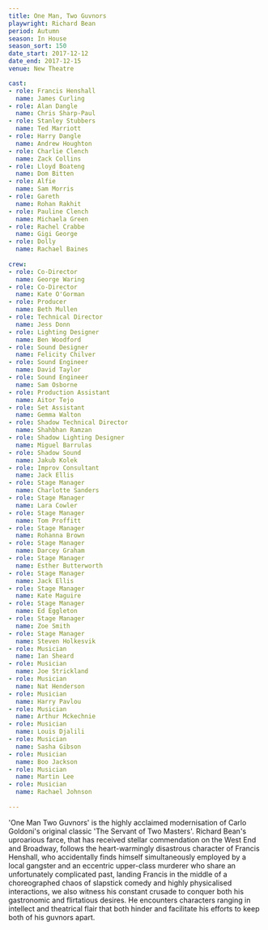 ```yaml
---
title: One Man, Two Guvnors
playwright: Richard Bean
period: Autumn
season: In House
season_sort: 150
date_start: 2017-12-12
date_end: 2017-12-15
venue: New Theatre

cast:
- role: Francis Henshall
  name: James Curling
- role: Alan Dangle
  name: Chris Sharp-Paul
- role: Stanley Stubbers
  name: Ted Marriott
- role: Harry Dangle
  name: Andrew Houghton
- role: Charlie Clench
  name: Zack Collins
- role: Lloyd Boateng
  name: Dom Bitten
- role: Alfie
  name: Sam Morris
- role: Gareth
  name: Rohan Rakhit
- role: Pauline Clench
  name: Michaela Green
- role: Rachel Crabbe
  name: Gigi George
- role: Dolly
  name: Rachael Baines
  
crew:
- role: Co-Director
  name: George Waring
- role: Co-Director
  name: Kate O'Gorman
- role: Producer
  name: Beth Mullen
- role: Technical Director
  name: Jess Donn
- role: Lighting Designer
  name: Ben Woodford
- role: Sound Designer
  name: Felicity Chilver
- role: Sound Engineer
  name: David Taylor
- role: Sound Engineer
  name: Sam Osborne
- role: Production Assistant
  name: Aitor Tejo
- role: Set Assistant
  name: Gemma Walton
- role: Shadow Technical Director
  name: Shahbhan Ramzan
- role: Shadow Lighting Designer
  name: Miguel Barrulas
- role: Shadow Sound
  name: Jakub Kolek
- role: Improv Consultant
  name: Jack Ellis
- role: Stage Manager
  name: Charlotte Sanders
- role: Stage Manager
  name: Lara Cowler
- role: Stage Manager
  name: Tom Proffitt
- role: Stage Manager
  name: Rohanna Brown
- role: Stage Manager
  name: Darcey Graham
- role: Stage Manager
  name: Esther Butterworth
- role: Stage Manager
  name: Jack Ellis
- role: Stage Manager
  name: Kate Maguire
- role: Stage Manager
  name: Ed Eggleton
- role: Stage Manager
  name: Zoe Smith
- role: Stage Manager
  name: Steven Holkesvik
- role: Musician
  name: Ian Sheard
- role: Musician
  name: Joe Strickland
- role: Musician
  name: Nat Henderson
- role: Musician
  name: Harry Pavlou
- role: Musician
  name: Arthur Mckechnie
- role: Musician
  name: Louis Djalili
- role: Musician
  name: Sasha Gibson
- role: Musician
  name: Boo Jackson
- role: Musician
  name: Martin Lee
- role: Musician
  name: Rachael Johnson
  
---
```

'One Man Two Guvnors' is the highly acclaimed modernisation of Carlo Goldoni's original classic 'The Servant of Two Masters'. Richard Bean's uproarious farce, that has received stellar commendation on the West End and Broadway, follows the heart-warmingly disastrous character of Francis Henshall, who accidentally finds himself simultaneously employed by a local gangster and an eccentric upper-class murderer who share an unfortunately complicated past, landing Francis in the middle of a choreographed chaos of slapstick comedy and highly physicalised interactions, we also witness his constant crusade to conquer both his gastronomic and flirtatious desires. He encounters characters ranging in intellect and theatrical flair that both hinder and facilitate his efforts to keep both of his guvnors apart.
